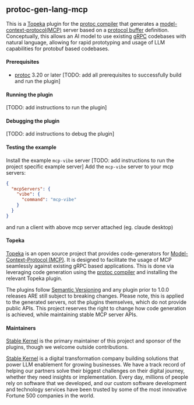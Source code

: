protoc-gen-lang-mcp
-----------
This is a [Topeka](#topeka) plugin for the [protoc compiler](https://grpc.io/docs/protoc-installation/) that generates a [model-context-protocol(MCP)](https://modelcontextprotocol.io/introduction) server based on a [protocol buffer](https://protobuf.dev/) definition. Conceptually, this allows an AI model to use existing [gRPC](https://grpc.io/) codebases with natural language, allowing for rapid prototyping and usage of LLM capabilities for protobuf based codebases.

#### Prerequisites
- [protoc](https://grpc.io/docs/protoc-installation/) 3.20 or later
[TODO: add all prerequisites to successfully build and run the plugin]

#### Running the plugin
[TODO: add instructions to run the plugin]

#### Debugging the plugin
[TODO: add instructions to debug the plugin]

#### Testing the example
Install the example `mcp-vibe` server
[TODO: add instructions to run the project specific example server]
Add the `mcp-vibe` server to your mcp servers:
```json
{
  "mcpServers": {
    "vibe": {
      "command": "mcp-vibe"
    }
  }
}
```
and run a client with above mcp server attached (eg. claude desktop)

#### Topeka
[Topeka](https://topeka.ai) is an open source project that provides code-generators for [Model-Context-Protocol (MCP)](https://modelcontextprotocol.io/introduction).
It is designed to facilitate the usage of MCP seamlessly against existing gRPC based applications. This is done via
leveraging code generation using the [protoc compiler](https://grpc.io/docs/protoc-installation/) and installing the relevant Topeka plugin.

The plugins follow [Semantic Versioning](https://semver.org/) and any plugin prior to 1.0.0 releases ARE still subject to breaking changes. Please note, this is
applied to the generated servers, not the plugins themselves, which do not provide public APIs. This project reserves the right to change how code generation is achieved,
while maintaining stable MCP server APIs.

#### Maintainers
[Stable Kernel](https://stablekernel.com) is the primary maintainer of this project and sponsor of the plugins, though we welcome outside contributions.

[Stable Kernel](https://stablekernel.com) is a digital transformation company building solutions that power LLM enablement for growing businesses. We have a track record of helping our partners solve their biggest challenges on their digital journey, whether they need insights or implementation. Every day, millions of people rely on software that we developed, and our custom software development and technology services have been trusted by some of the most innovative Fortune 500 companies in the world. 
